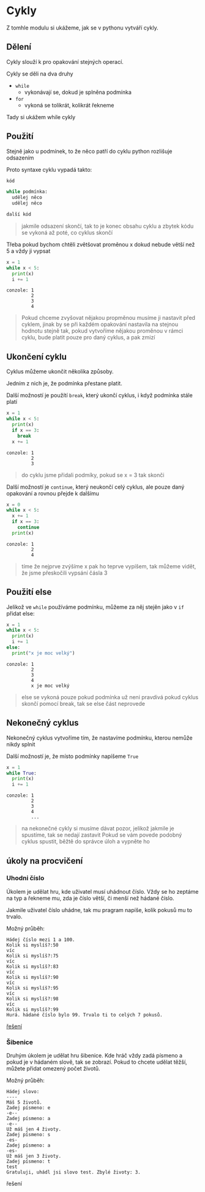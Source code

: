 # Cykly

Z tomhle modulu si ukážeme, jak se v pythonu vytváří cykly.

## Dělení

Cykly slouží k pro opakování stejných operací.

Cykly se děli na dva druhy 
- `while`
  - vykonávají se, dokud je splněna podmínka
- `for`
  - vykoná se tolikrát, kolikrát řekneme

Tady si ukážem while cykly

## Použití

Stejně jako u podmínek, to že něco patří do cyklu python rozlišuje odsazením

Proto syntaxe cyklu vypadá takto:
```python
kód

while podmínka:
  udělej něco
  udělej něco

další kód
```
> jakmile odsazení skončí, tak to je konec obsahu cyklu a zbytek kódu se vykoná až poté, co cyklus skončí

Třeba pokud bychom chtěli zvětšovat proměnou x dokud nebude větší než 5 a vždy ji vypsat
```python
x = 1
while x < 5:
  print(x)
  i += 1
```
```
conzole: 1
         2
         3
         4
```
> Pokud chceme zvyšovat nějakou propměnou musíme ji nastavit před cyklem, jinak by se při každém opakování nastavila na stejnou hodnotu
> stejně tak, pokud vytvoříme nějakou proměnou v rámci cyklu, bude platit pouze pro daný cyklus, a pak zmizí

## Ukončení cyklu

Cyklus můžeme ukončit několika způsoby.

Jedním z nich je, že podmínka přestane platit.

Další možností je použítí `break`, který ukončí cyklus, i když podmínka stále platí

```python
x = 1
while x < 5:
  print(x)
  if x == 3:
    break
  x += 1
```
```
conzole: 1
         2
         3
```
> do cyklu jsme přidali podmíky, pokud se x = 3 tak skonči

Další možností je `continue`, který neukončí celý cyklus, ale pouze daný opakování a rovnou přejde k dalšímu
```python
x = 0
while x < 5:
  x += 1
  if x == 3:
    continue
  print(x)
```
```
conzole: 1
         2
         4
```
> tíme že nejprve zvýšíme x pak ho teprve vypíšem, tak můžeme vidět, že jsme přeskočili vypsání čásla 3

## Použití else

Jelikož ve `while` používáme podmínku, můžeme za něj stejěn jako v `if` přidat else:
```python
x = 1
while x < 5:
  print(x)
  i += 1
else:
  print("x je moc velký")
```
```
conzole: 1
         2
         3
         4
         x je moc velký
```
> else se vykoná pouze pokud podmínka už neni pravdivá
> pokud cyklus skončí pomocí break, tak se else část neprovede

## Nekonečný cyklus

Nekonečný cyklus vytvoříme tím, že nastavíme podmínku, kterou nemůže nikdy splnit

Další možností je, že místo podmínky napíšeme `True`

```python
x = 1
while True:
  print(x)
  i += 1
```
```
conzole: 1
         2
         3
         4
         ...
```
> na nekonečné cykly si musíme dávat pozor, jelikož jakmile je spustíme, tak se nedají zastavit
> Pokud se vám povede podobný cyklus spustit, běžtě do správce úloh a vypněte ho

## úkoly na procvičení

### Uhodni číslo

Úkolem je udělat hru, kde uživatel musí uhádnout číslo. Vždy se ho zeptáme na typ a řekneme mu, zda je číslo větší, či menší než hádané číslo.

Jakmile uživatel číslo uhádne, tak mu pragram napíše, kolik pokusů mu to trvalo.

Možný průběh:
```
Hádej číslo mezi 1 a 100.
Kolik si myslíš?:50
víc
Kolik si myslíš?:75
víc
Kolik si myslíš?:83
víc
Kolik si myslíš?:90
víc
Kolik si myslíš?:95
víc
Kolik si myslíš?:98
víc
Kolik si myslíš?:99
Hurá. hádané číslo bylo 99. Trvalo ti to celých 7 pokusů.
```

[řešení](/content/python/ukoly/hadej_cislo.py)

### Šibenice

Druhým úkolem je udělat hru šibenice. Kde hráč vždy zadá písmeno a pokud je v hádaném slově, tak se zobrazí. Pokud to chcete udělat těžší, můžete přidat omezený počet životů.

Možný průběh:
```
Hádej slovo:
----
Máš 5 životů.
Zadej písmeno: e
-e--
Zadej písmeno: a
-e--
Už máš jen 4 životy.
Zadej písmeno: s
-es-
Zadej písmeno: a
-es-
Už máš jen 3 životy.
Zadej písmeno: t
test
Gratuluji, uhádl jsi slovo test. Zbylé životy: 3.
```

řešení